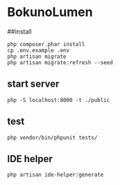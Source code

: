 # BokunoLumen

##install

```
php composer.phar install
cp .env.example .env
php artisan migrate
php artisan migrate:refresh --seed
```

## start server

```
php -S localhost:8000 -t ./public
```

## test

```
php vendor/bin/phpunit tests/
```

## IDE helper

```
php artisan ide-helper:generate
```
